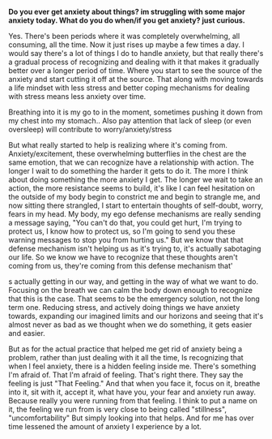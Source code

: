 __Do you ever get anxiety about things? im struggling with some major anxiety today. What do you do when/if you get anxiety? just curious.__


Yes. There's been periods where it was completely overwhelming, all consuming, all the time. Now it just rises up maybe a few times a day.
I would say there's a lot of things I do to handle anxiety, but that really there's a gradual process of recognizing and dealing with it that makes it gradually better over a longer period of time. Where you start to see the source of the anxiety and start cutting it off at the source. That along with moving towards a life mindset with less stress and better coping mechanisms for dealing with stress means less anxiety over time.

Breathing into it is my go to in the moment, sometimes pushing it down from my chest into my stomach..
Also pay attention that lack of sleep (or even oversleep) will contribute to worry/anxiety/stress

But what really started to help is realizing where it's coming from. Anxiety/excitement, these overwhelming butterflies in the chest are the same emotion, that we can recognize have a relationship with action. The longer I wait to do something the harder it gets to do it. The more I think about doing something the more anxiety I get.
The longer we wait to take an action, the more resistance seems to build, it's like I can feel hesitation on the outside of my body begin to constrict me and begin to strangle me,  and now sitting there strangled, I start to entertain thoughts of self-doubt, worry, fears in my head.
My body, my ego defense mechanisms are really sending a message saying, "You can't do that, you could get hurt, I'm trying to protect us, I know how to protect us, so I'm going to send you these warning messages to stop you from hurting us."
But we know that that defense mechanism isn't helping us as it's trying to, it's actually sabotaging our life. So we know we have to recognize that these thoughts aren't coming from us, they're coming from this defense mechanism that'



s actually getting in our way, and getting in the way of what we want to do. Focusing on the breath we can calm the body down enough to recognize that this is the case.
That seems to be the emergency solution, not the long term one.
Reducing stress, and actively doing things we have anxiety towards, expanding our imagined limits and our horizons and seeing that it's almost never as bad as we thought when we do something, it gets easier and easier.



But as for the actual practice that helped me get rid of anxiety being a problem, rather than just dealing with it all the time,
Is recognizing that when I feel anxiety, there is a hidden feeling inside me. There's something I'm afraid of. That I'm afraid of feeling. That's right there. They say the feeling is just "That Feeling." And that when you face it, focus on it, breathe into it, sit with it, accept it, what have you, your fear and anxiety run away. Because really you were running from that feeling.
I think to put a name on it, the feeling we run from is very close to being called "stillness", "uncomfortability"
But simply looking into that helps. And for me has over time lessened the amount of anxiety I experience by a lot.
